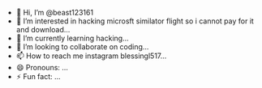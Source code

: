 - 👋 Hi, I’m @beast123161
- 👀 I’m interested in hacking microsft similator flight so i cannot pay for it and download...
- 🌱 I’m currently learning hacking...
- 💞️ I’m looking to collaborate on coding...
- 📫 How to reach me instagram blessingl517...
- 😄 Pronouns: ...
- ⚡ Fun fact: ...

<!---
beast123161/beast123161 is a ✨ special ✨ repository because its `README.md` (this file) appears on your GitHub profile.
You can click the Preview link to take a look at your changes.
--->
